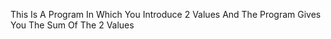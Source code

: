 This Is A Program In Which You Introduce 2 Values And The Program Gives You The Sum Of The 2 Values

